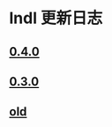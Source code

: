 # lndl 更新日志

## [0.4.0](/docs/release-plan/0-4.md)

## [0.3.0](/docs/release-plan/0-3.md)

## [old](/docs/change_logs/old.md)
